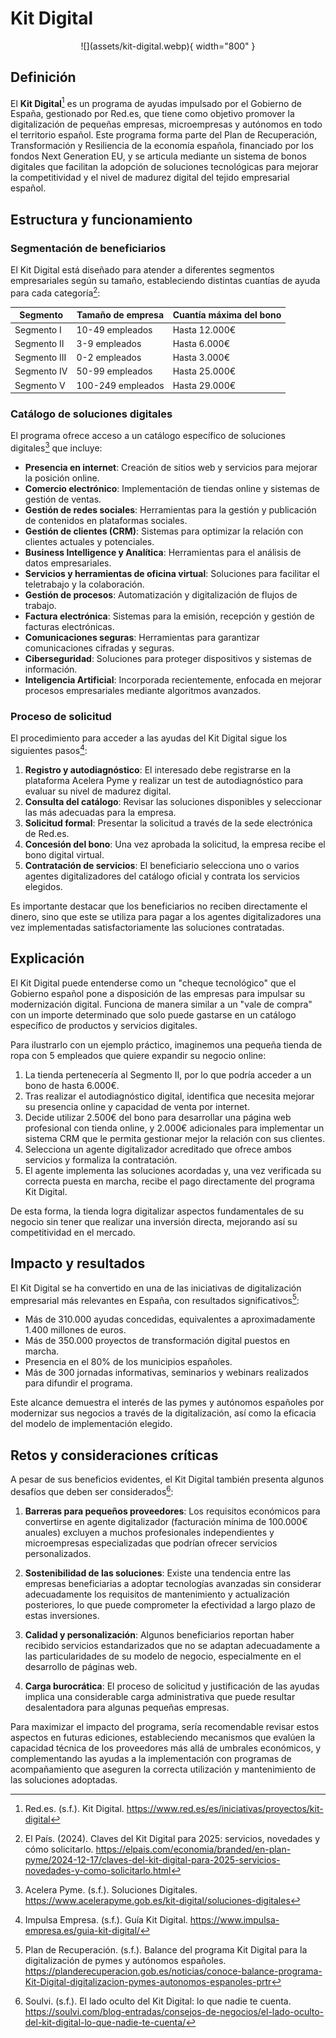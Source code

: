 # Kit Digital

<center>
![](assets/kit-digital.webp){ width="800" }
</center>

## Definición

El **Kit Digital**[^1] es un programa de ayudas impulsado por el Gobierno de España, gestionado por Red.es, que tiene como objetivo promover la digitalización de pequeñas empresas, microempresas y autónomos en todo el territorio español. Este programa forma parte del Plan de Recuperación, Transformación y Resiliencia de la economía española, financiado por los fondos Next Generation EU, y se articula mediante un sistema de bonos digitales que facilitan la adopción de soluciones tecnológicas para mejorar la competitividad y el nivel de madurez digital del tejido empresarial español.

## Estructura y funcionamiento

### Segmentación de beneficiarios

El Kit Digital está diseñado para atender a diferentes segmentos empresariales según su tamaño, estableciendo distintas cuantías de ayuda para cada categoría[^2]:

| **Segmento** | **Tamaño de empresa** | **Cuantía máxima del bono** |
|--------------|------------------------|------------------------------|
| Segmento I   | 10-49 empleados       | Hasta 12.000€                |
| Segmento II  | 3-9 empleados         | Hasta 6.000€                 |
| Segmento III | 0-2 empleados         | Hasta 3.000€                 |
| Segmento IV  | 50-99 empleados       | Hasta 25.000€                |
| Segmento V   | 100-249 empleados     | Hasta 29.000€                |

### Catálogo de soluciones digitales

El programa ofrece acceso a un catálogo específico de soluciones digitales[^3] que incluye:

- **Presencia en internet**: Creación de sitios web y servicios para mejorar la posición online.
- **Comercio electrónico**: Implementación de tiendas online y sistemas de gestión de ventas.
- **Gestión de redes sociales**: Herramientas para la gestión y publicación de contenidos en plataformas sociales.
- **Gestión de clientes (CRM)**: Sistemas para optimizar la relación con clientes actuales y potenciales.
- **Business Intelligence y Analítica**: Herramientas para el análisis de datos empresariales.
- **Servicios y herramientas de oficina virtual**: Soluciones para facilitar el teletrabajo y la colaboración.
- **Gestión de procesos**: Automatización y digitalización de flujos de trabajo.
- **Factura electrónica**: Sistemas para la emisión, recepción y gestión de facturas electrónicas.
- **Comunicaciones seguras**: Herramientas para garantizar comunicaciones cifradas y seguras.
- **Ciberseguridad**: Soluciones para proteger dispositivos y sistemas de información.
- **Inteligencia Artificial**: Incorporada recientemente, enfocada en mejorar procesos empresariales mediante algoritmos avanzados.

### Proceso de solicitud

El procedimiento para acceder a las ayudas del Kit Digital sigue los siguientes pasos[^4]:

1. **Registro y autodiagnóstico**: El interesado debe registrarse en la plataforma Acelera Pyme y realizar un test de autodiagnóstico para evaluar su nivel de madurez digital.
2. **Consulta del catálogo**: Revisar las soluciones disponibles y seleccionar las más adecuadas para la empresa.
3. **Solicitud formal**: Presentar la solicitud a través de la sede electrónica de Red.es.
4. **Concesión del bono**: Una vez aprobada la solicitud, la empresa recibe el bono digital virtual.
5. **Contratación de servicios**: El beneficiario selecciona uno o varios agentes digitalizadores del catálogo oficial y contrata los servicios elegidos.

Es importante destacar que los beneficiarios no reciben directamente el dinero, sino que este se utiliza para pagar a los agentes digitalizadores una vez implementadas satisfactoriamente las soluciones contratadas.

## Explicación

El Kit Digital puede entenderse como un "cheque tecnológico" que el Gobierno español pone a disposición de las empresas para impulsar su modernización digital. Funciona de manera similar a un "vale de compra" con un importe determinado que solo puede gastarse en un catálogo específico de productos y servicios digitales.

Para ilustrarlo con un ejemplo práctico, imaginemos una pequeña tienda de ropa con 5 empleados que quiere expandir su negocio online:

1. La tienda pertenecería al Segmento II, por lo que podría acceder a un bono de hasta 6.000€.
2. Tras realizar el autodiagnóstico digital, identifica que necesita mejorar su presencia online y capacidad de venta por internet.
3. Decide utilizar 2.500€ del bono para desarrollar una página web profesional con tienda online, y 2.000€ adicionales para implementar un sistema CRM que le permita gestionar mejor la relación con sus clientes.
4. Selecciona un agente digitalizador acreditado que ofrece ambos servicios y formaliza la contratación.
5. El agente implementa las soluciones acordadas y, una vez verificada su correcta puesta en marcha, recibe el pago directamente del programa Kit Digital.

De esta forma, la tienda logra digitalizar aspectos fundamentales de su negocio sin tener que realizar una inversión directa, mejorando así su competitividad en el mercado.

## Impacto y resultados

El Kit Digital se ha convertido en una de las iniciativas de digitalización empresarial más relevantes en España, con resultados significativos[^5]:

- Más de 310.000 ayudas concedidas, equivalentes a aproximadamente 1.400 millones de euros.
- Más de 350.000 proyectos de transformación digital puestos en marcha.
- Presencia en el 80% de los municipios españoles.
- Más de 300 jornadas informativas, seminarios y webinars realizados para difundir el programa.

Este alcance demuestra el interés de las pymes y autónomos españoles por modernizar sus negocios a través de la digitalización, así como la eficacia del modelo de implementación elegido.

## Retos y consideraciones críticas

A pesar de sus beneficios evidentes, el Kit Digital también presenta algunos desafíos que deben ser considerados[^6]:

1. **Barreras para pequeños proveedores**: Los requisitos económicos para convertirse en agente digitalizador (facturación mínima de 100.000€ anuales) excluyen a muchos profesionales independientes y microempresas especializadas que podrían ofrecer servicios personalizados.

2. **Sostenibilidad de las soluciones**: Existe una tendencia entre las empresas beneficiarias a adoptar tecnologías avanzadas sin considerar adecuadamente los requisitos de mantenimiento y actualización posteriores, lo que puede comprometer la efectividad a largo plazo de estas inversiones.

3. **Calidad y personalización**: Algunos beneficiarios reportan haber recibido servicios estandarizados que no se adaptan adecuadamente a las particularidades de su modelo de negocio, especialmente en el desarrollo de páginas web.

4. **Carga burocrática**: El proceso de solicitud y justificación de las ayudas implica una considerable carga administrativa que puede resultar desalentadora para algunas pequeñas empresas.

Para maximizar el impacto del programa, sería recomendable revisar estos aspectos en futuras ediciones, estableciendo mecanismos que evalúen la capacidad técnica de los proveedores más allá de umbrales económicos, y complementando las ayudas a la implementación con programas de acompañamiento que aseguren la correcta utilización y mantenimiento de las soluciones adoptadas.

[^1]: Red.es. (s.f.). Kit Digital. https://www.red.es/es/iniciativas/proyectos/kit-digital

[^2]: El País. (2024). Claves del Kit Digital para 2025: servicios, novedades y cómo solicitarlo. https://elpais.com/economia/branded/en-plan-pyme/2024-12-17/claves-del-kit-digital-para-2025-servicios-novedades-y-como-solicitarlo.html

[^3]: Acelera Pyme. (s.f.). Soluciones Digitales. https://www.acelerapyme.gob.es/kit-digital/soluciones-digitales

[^4]: Impulsa Empresa. (s.f.). Guía Kit Digital. https://www.impulsa-empresa.es/guia-kit-digital/

[^5]: Plan de Recuperación. (s.f.). Balance del programa Kit Digital para la digitalización de pymes y autónomos españoles. https://planderecuperacion.gob.es/noticias/conoce-balance-programa-Kit-Digital-digitalizacion-pymes-autonomos-espanoles-prtr

[^6]: Soulvi. (s.f.). El lado oculto del Kit Digital: lo que nadie te cuenta. https://soulvi.com/blog-entradas/consejos-de-negocios/el-lado-oculto-del-kit-digital-lo-que-nadie-te-cuenta/